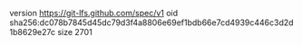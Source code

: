 version https://git-lfs.github.com/spec/v1
oid sha256:dc078b7845d45dc79d3f4a8806e69ef1bdb66e7cd4939c446c3d2d1b8629e27c
size 2701
